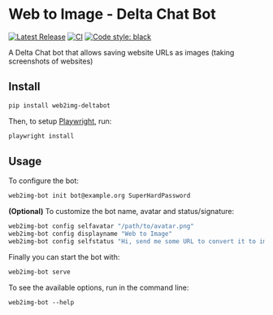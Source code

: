 # Web to Image - Delta Chat Bot

[![Latest Release](https://img.shields.io/pypi/v/web2img-deltabot.svg)](https://pypi.org/project/web2img-deltabot)
[![CI](https://github.com/deltachat-bot/web2img_deltabot/actions/workflows/python-ci.yml/badge.svg)](https://github.com/deltachat-bot/web2img_deltabot/actions/workflows/python-ci.yml)
[![Code style: black](https://img.shields.io/badge/code%20style-black-000000.svg)](https://github.com/psf/black)

A Delta Chat bot that allows saving website URLs as images (taking screenshots of websites)

## Install

```sh
pip install web2img-deltabot
```

Then, to setup [Playwright](https://playwright.dev/python/docs/intro), run:

```sh
playwright install
```

## Usage

To configure the bot:

```sh
web2img-bot init bot@example.org SuperHardPassword
```

**(Optional)** To customize the bot name, avatar and status/signature:

```sh
web2img-bot config selfavatar "/path/to/avatar.png"
web2img-bot config displayname "Web to Image"
web2img-bot config selfstatus "Hi, send me some URL to convert it to image"
```

Finally you can start the bot with:

```sh
web2img-bot serve
```

To see the available options, run in the command line:

```
web2img-bot --help
```
